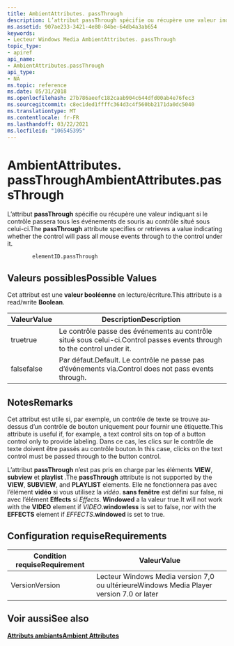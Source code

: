```yaml
---
title: AmbientAttributes. passThrough
description: L’attribut passThrough spécifie ou récupère une valeur indiquant si le contrôle passera tous les événements de souris au contrôle situé sous celui-ci.
ms.assetid: 907ae233-3421-4e80-84be-64db4a3ab654
keywords:
- Lecteur Windows Media AmbientAttributes. passThrough
topic_type:
- apiref
api_name:
- AmbientAttributes.passThrough
api_type:
- NA
ms.topic: reference
ms.date: 05/31/2018
ms.openlocfilehash: 27b786aeefc182caab904c644dfd00ab4e76fec3
ms.sourcegitcommit: c8ec1ded1ffffc364d3c4f560bb2171da0dc5040
ms.translationtype: MT
ms.contentlocale: fr-FR
ms.lasthandoff: 03/22/2021
ms.locfileid: "106545395"
---
```

# <a name="ambientattributespassthrough"></a><span data-ttu-id="c2d86-104">AmbientAttributes. passThrough</span><span class="sxs-lookup"><span data-stu-id="c2d86-104">AmbientAttributes.passThrough</span></span>

<span data-ttu-id="c2d86-105">L’attribut **passThrough** spécifie ou récupère une valeur indiquant si le contrôle passera tous les événements de souris au contrôle situé sous celui-ci.</span><span class="sxs-lookup"><span data-stu-id="c2d86-105">The **passThrough** attribute specifies or retrieves a value indicating whether the control will pass all mouse events through to the control under it.</span></span>

``` syntax
        elementID.passThrough
```

## <a name="possible-values"></a><span data-ttu-id="c2d86-106">Valeurs possibles</span><span class="sxs-lookup"><span data-stu-id="c2d86-106">Possible Values</span></span>

<span data-ttu-id="c2d86-107">Cet attribut est une **valeur booléenne** en lecture/écriture.</span><span class="sxs-lookup"><span data-stu-id="c2d86-107">This attribute is a read/write **Boolean**.</span></span>



| <span data-ttu-id="c2d86-108">Valeur</span><span class="sxs-lookup"><span data-stu-id="c2d86-108">Value</span></span> | <span data-ttu-id="c2d86-109">Description</span><span class="sxs-lookup"><span data-stu-id="c2d86-109">Description</span></span>                                            |
|-------|--------------------------------------------------------|
| <span data-ttu-id="c2d86-110">true</span><span class="sxs-lookup"><span data-stu-id="c2d86-110">true</span></span>  | <span data-ttu-id="c2d86-111">Le contrôle passe des événements au contrôle situé sous celui-ci.</span><span class="sxs-lookup"><span data-stu-id="c2d86-111">Control passes events through to the control under it.</span></span> |
| <span data-ttu-id="c2d86-112">false</span><span class="sxs-lookup"><span data-stu-id="c2d86-112">false</span></span> | <span data-ttu-id="c2d86-113">Par défaut.</span><span class="sxs-lookup"><span data-stu-id="c2d86-113">Default.</span></span> <span data-ttu-id="c2d86-114">Le contrôle ne passe pas d’événements via.</span><span class="sxs-lookup"><span data-stu-id="c2d86-114">Control does not pass events through.</span></span>         |



 

## <a name="remarks"></a><span data-ttu-id="c2d86-115">Notes</span><span class="sxs-lookup"><span data-stu-id="c2d86-115">Remarks</span></span>

<span data-ttu-id="c2d86-116">Cet attribut est utile si, par exemple, un contrôle de texte se trouve au-dessus d’un contrôle de bouton uniquement pour fournir une étiquette.</span><span class="sxs-lookup"><span data-stu-id="c2d86-116">This attribute is useful if, for example, a text control sits on top of a button control only to provide labeling.</span></span> <span data-ttu-id="c2d86-117">Dans ce cas, les clics sur le contrôle de texte doivent être passés au contrôle bouton.</span><span class="sxs-lookup"><span data-stu-id="c2d86-117">In this case, clicks on the text control must be passed through to the button control.</span></span>

<span data-ttu-id="c2d86-118">L’attribut **passThrough** n’est pas pris en charge par les éléments **VIEW**, **subview** et **playlist** .</span><span class="sxs-lookup"><span data-stu-id="c2d86-118">The **passThrough** attribute is not supported by the **VIEW**, **SUBVIEW**, and **PLAYLIST** elements.</span></span> <span data-ttu-id="c2d86-119">Elle ne fonctionnera pas avec l’élément **vidéo** si vous utilisez la *vidéo*. **sans fenêtre** est défini sur false, ni avec l’élément **Effects** si *Effects*. **Windowed** a la valeur true.</span><span class="sxs-lookup"><span data-stu-id="c2d86-119">It will not work with the **VIDEO** element if *VIDEO*.**windowless** is set to false, nor with the **EFFECTS** element if *EFFECTS*.**windowed** is set to true.</span></span>

## <a name="requirements"></a><span data-ttu-id="c2d86-120">Configuration requise</span><span class="sxs-lookup"><span data-stu-id="c2d86-120">Requirements</span></span>



| <span data-ttu-id="c2d86-121">Condition requise</span><span class="sxs-lookup"><span data-stu-id="c2d86-121">Requirement</span></span> | <span data-ttu-id="c2d86-122">Valeur</span><span class="sxs-lookup"><span data-stu-id="c2d86-122">Value</span></span> |
|--------------------|------------------------------------------------------|
| <span data-ttu-id="c2d86-123">Version</span><span class="sxs-lookup"><span data-stu-id="c2d86-123">Version</span></span><br/> | <span data-ttu-id="c2d86-124">Lecteur Windows Media version 7,0 ou ultérieure</span><span class="sxs-lookup"><span data-stu-id="c2d86-124">Windows Media Player version 7.0 or later</span></span><br/> |



## <a name="see-also"></a><span data-ttu-id="c2d86-125">Voir aussi</span><span class="sxs-lookup"><span data-stu-id="c2d86-125">See also</span></span>

<dl> <dt>

[<span data-ttu-id="c2d86-126">**Attributs ambiants**</span><span class="sxs-lookup"><span data-stu-id="c2d86-126">**Ambient Attributes**</span></span>](ambient-attributes.md)
</dt> </dl>

 

 





